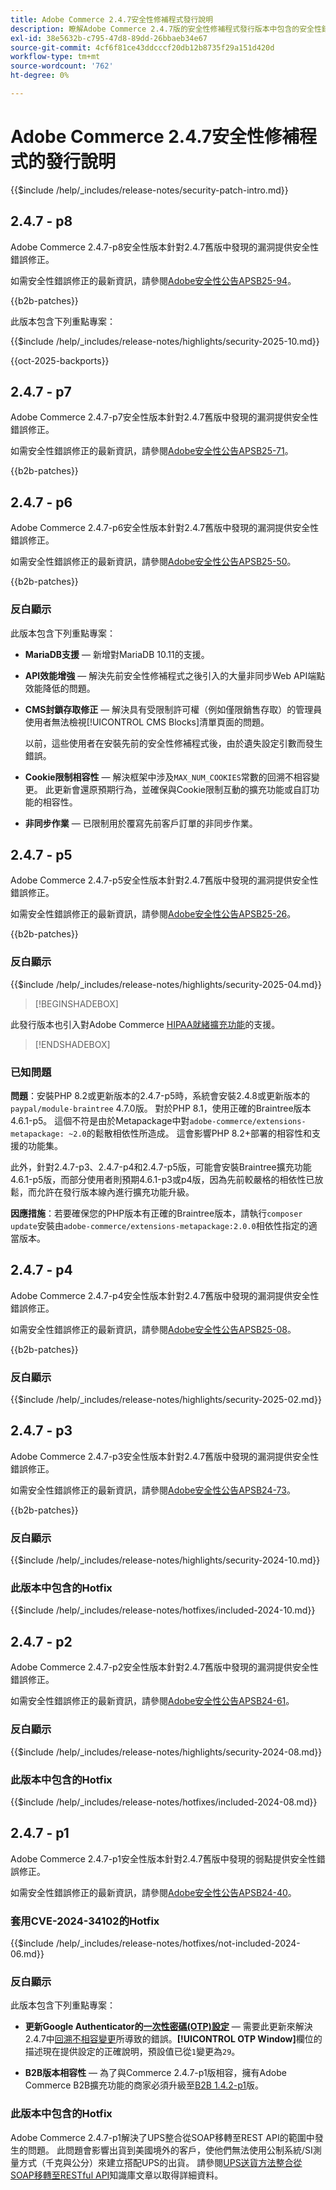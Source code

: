 ```yaml
---
title: Adobe Commerce 2.4.7安全性修補程式發行說明
description: 瞭解Adobe Commerce 2.4.7版的安全性修補程式發行版本中包含的安全性錯誤修正、安全性增強功能和其他安全性相關更新。
exl-id: 38e5632b-c795-47d8-89dd-26bbaeb34e67
source-git-commit: 4cf6f81ce43ddcccf20db12b8735f29a151d420d
workflow-type: tm+mt
source-wordcount: '762'
ht-degree: 0%

---
```


# Adobe Commerce 2.4.7安全性修補程式的發行說明

{{$include /help/_includes/release-notes/security-patch-intro.md}}

## 2.4.7 - p8

Adobe Commerce 2.4.7-p8安全性版本針對2.4.7舊版中發現的漏洞提供安全性錯誤修正。

如需安全性錯誤修正的最新資訊，請參閱[Adobe安全性公告APSB25-94](https://helpx.adobe.com/security/products/magento/apsb25-94.html)。

{{b2b-patches}}

此版本包含下列重點專案：

{{$include /help/_includes/release-notes/highlights/security-2025-10.md}}

{{oct-2025-backports}}

## 2.4.7 - p7

Adobe Commerce 2.4.7-p7安全性版本針對2.4.7舊版中發現的漏洞提供安全性錯誤修正。

如需安全性錯誤修正的最新資訊，請參閱[Adobe安全性公告APSB25-71](https://helpx.adobe.com/security/products/magento/apsb25-71.html)。

{{b2b-patches}}

## 2.4.7 - p6

Adobe Commerce 2.4.7-p6安全性版本針對2.4.7舊版中發現的漏洞提供安全性錯誤修正。

如需安全性錯誤修正的最新資訊，請參閱[Adobe安全性公告APSB25-50](https://helpx.adobe.com/security/products/magento/apsb25-50.html)。

{{b2b-patches}}

### 反白顯示

此版本包含下列重點專案：

* **MariaDB支援** — 新增對MariaDB 10.11的支援。

* **API效能增強** — 解決先前安全性修補程式之後引入的大量非同步Web API端點效能降低的問題。<!-- AC-14078 -->

* **CMS封鎖存取修正** — 解決具有受限制許可權（例如僅限銷售存取）的管理員使用者無法檢視[!UICONTROL CMS Blocks]清單頁面的問題。

  以前，這些使用者在安裝先前的安全性修補程式後，由於遺失設定引數而發生錯誤。<!-- AC-14087 -->

* **Cookie限制相容性** — 解決框架中涉及`MAX_NUM_COOKIES`常數的回溯不相容變更。 此更新會還原預期行為，並確保與Cookie限制互動的擴充功能或自訂功能的相容性。<!-- AC-14475 -->

* **非同步作業** — 已限制用於覆寫先前客戶訂單的非同步作業。<!-- AC-13917 -->

## 2.4.7 - p5

Adobe Commerce 2.4.7-p5安全性版本針對2.4.7舊版中發現的漏洞提供安全性錯誤修正。

如需安全性錯誤修正的最新資訊，請參閱[Adobe安全性公告APSB25-26](https://helpx.adobe.com/security/products/magento/apsb25-26.html)。

{{b2b-patches}}

### 反白顯示

{{$include /help/_includes/release-notes/highlights/security-2025-04.md}}

>[!BEGINSHADEBOX]

此發行版本也引入對Adobe Commerce [HIPAA就緒擴充功能](https://experienceleague.adobe.com/en/docs/commerce-admin/start/compliance/hipaa-ready-service/overview)的支援。

>[!ENDSHADEBOX]

### 已知問題

**問題**：安裝PHP 8.2或更新版本的2.4.7-p5時，系統會安裝2.4.8或更新版本的`paypal/module-braintree` 4.7.0版。 對於PHP 8.1，使用正確的Braintree版本4.6.1-p5。 這個不符是由於Metapackage中對`adobe-commerce/extensions-metapackage: ~2.0`的鬆散相依性所造成。 這會影響PHP 8.2+部署的相容性和支援的功能集。<!-- ACPLTSRV-6276) -->

此外，針對2.4.7-p3、2.4.7-p4和2.4.7-p5版，可能會安裝Braintree擴充功能4.6.1-p5版，而部分使用者則預期4.6.1-p3或p4版，因為先前較嚴格的相依性已放鬆，而允許在發行版本線內進行擴充功能升級。<!-- AC-14430 -->

**因應措施**：若要確保您的PHP版本有正確的Braintree版本，請執行`composer update`安裝由`adobe-commerce/extensions-metapackage:2.0.0`相依性指定的適當版本。

## 2.4.7 - p4

Adobe Commerce 2.4.7-p4安全性版本針對2.4.7舊版中發現的漏洞提供安全性錯誤修正。

如需安全性錯誤修正的最新資訊，請參閱[Adobe安全性公告APSB25-08](https://helpx.adobe.com/security/products/magento/apsb25-08.html)。

{{b2b-patches}}

### 反白顯示

{{$include /help/_includes/release-notes/highlights/security-2025-02.md}}

## 2.4.7 - p3

Adobe Commerce 2.4.7-p3安全性版本針對2.4.7舊版中發現的漏洞提供安全性錯誤修正。

如需安全性錯誤修正的最新資訊，請參閱[Adobe安全性公告APSB24-73](https://helpx.adobe.com/security/products/magento/apsb24-73.html)。

{{b2b-patches}}

### 反白顯示

{{$include /help/_includes/release-notes/highlights/security-2024-10.md}}

### 此版本中包含的Hotfix

{{$include /help/_includes/release-notes/hotfixes/included-2024-10.md}}

## 2.4.7 - p2

Adobe Commerce 2.4.7-p2安全性版本針對2.4.7舊版中發現的漏洞提供安全性錯誤修正。

如需安全性錯誤修正的最新資訊，請參閱[Adobe安全性公告APSB24-61](https://helpx.adobe.com/security/products/magento/apsb24-61.html)。

### 反白顯示

{{$include /help/_includes/release-notes/highlights/security-2024-08.md}}

### 此版本中包含的Hotfix

{{$include /help/_includes/release-notes/hotfixes/included-2024-08.md}}

## 2.4.7 - p1

Adobe Commerce 2.4.7-p1安全性版本針對2.4.7舊版中發現的弱點提供安全性錯誤修正。

如需安全性錯誤修正的最新資訊，請參閱[Adobe安全性公告APSB24-40](https://helpx.adobe.com/security/products/magento/apsb24-40.html)。

### 套用CVE-2024-34102的Hotfix

{{$include /help/_includes/release-notes/hotfixes/not-included-2024-06.md}}

### 反白顯示

此版本包含下列重點專案：

* **更新Google Authenticator的[一次性密碼(OTP)設定](https://experienceleague.adobe.com/en/docs/commerce-admin/systems/security/2fa/security-two-factor-authentication#google)** — 需要此更新來解決2.4.7中[回溯不相容變更](https://developer.adobe.com/commerce/php/development/backward-incompatible-changes/highlights/#new-system-configuration-validation-for-two-factor-authentication-otp_window-value)所導致的錯誤。**[!UICONTROL OTP Window]**&#x200B;欄位的描述現在提供設定的正確說明，預設值已從`1`變更為`29`。

* **B2B版本相容性** — 為了與Commerce 2.4.7-p1版相容，擁有Adobe Commerce B2B擴充功能的商家必須升級至[B2B 1.4.2-p1](https://experienceleague.adobe.com/en/docs/commerce-admin/b2b/release-notes#b2b-v142-p1)版。

### 此版本中包含的Hotfix

Adobe Commerce 2.4.7-p1解決了UPS整合從SOAP移轉至REST API的範圍中發生的問題。 此問題會影響出貨到美國境外的客戶，使他們無法使用公制系統/SI測量方式（千克與公分）來建立搭配UPS的出貨。 請參閱[UPS送貨方法整合從SOAP移轉至RESTful API](https://experienceleague.adobe.com/en/docs/commerce-knowledge-base/kb/troubleshooting/known-issues-patches-attached/ups-shipping-method-integration-migration-from-soap-to-restful-api)知識庫文章以取得詳細資料。

<!-- Last updated from includes: 2025-10-22 11:16:25 -->
